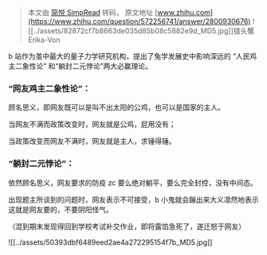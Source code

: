 > 本文由 [简悦 SimpRead](http://ksria.com/simpread/) 转码， 原文地址 [www.zhihu.com](https://www.zhihu.com/question/572256741/answer/2800930676) ![[../assets/82872cf7b8663de035d85b08c5882e9d_MD5.jpg]]猎头蟹 Erika-Von​

b 站作为茧中最大的量子力学研究机构，提出了兔学发展史中影响深远的 “人民鸡主二象性论” 和“躺封二元悖论”两大必赢理论。

### “网友鸡主二象性论”：

顾名思义，即网友既可以是叫不出太阳的公鸡，也可以是国家的主人。

当网友不满而政策改变时，网友就是公鸡，屁用没有；

当政策改变而网友不满时，网友就是主人，求锤得锤。

### “躺封二元悖论”：

依然顾名思义，网友要求的防疫 zc 要么绝对躺平，要么完全封控，没有中间态。

出现题主所谈到的问题时，网友表示不可接受，b 小鬼就会蹦出来大义凛然地表示这就是网友要的，不要阴阳怪气。

（混到期末发现得回到学校考试补交作业，即将露馅急死了，遂迁怒于网友）

![[../assets/50393dbf6489eed2ae4a272295154f7b_MD5.jpg]]